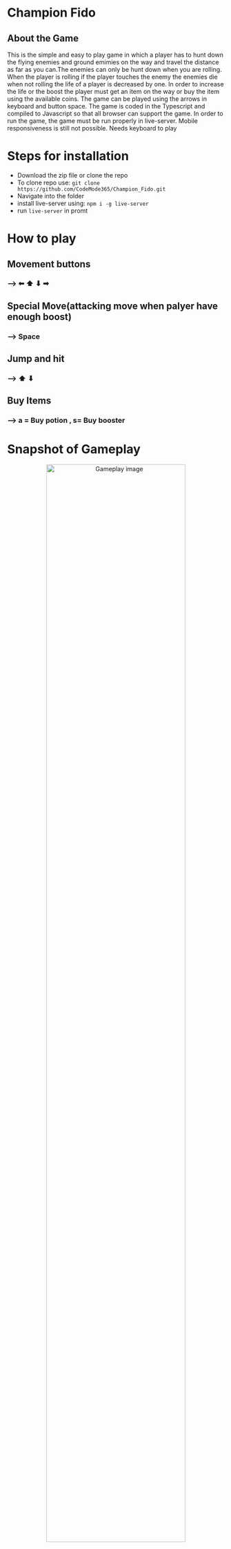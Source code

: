 # Champion Fido

## About the Game
<p>This is the simple and easy to play game in which a player has to hunt down the flying enemies and ground emimies on the way and travel the distance as far as you can.The enemies can only be hunt down when you are rolling. When the player is rolling if the player touches the enemy the enemies die when not rolling the life of a player is decreased by one. In order to increase the life or the boost the player must get an item on the way or buy the item using the available coins. The game can be played using the arrows in keyboard and button space. The game is coded in the Typescript and compiled to Javascript so that all browser can support 
  the game. In order to run the game, the game must be run properly in live-server. Mobile responsiveness is still not possible. Needs keyboard to play</p>

# Steps for installation 
<ul>
<li>Download the zip file or clone the repo</li>
<li>To clone repo use: <code>git clone https://github.com/CodeMode365/Champion_Fido.git</code></li>
<li>Navigate into the folder</li>
  <li>install live-server using: <code>npm i -g live-server</code></li>
<li> run <code>live-server</code> in promt</li>
</ul>

# How to play
 ## Movement buttons
### --> ⬅ ⬆ ⬇ ➡  
## Special Move(attacking move when palyer have enough boost)
### --> Space
## Jump and hit
### --> ⬆ ⬇
## Buy Items
### --> a = Buy potion , s= Buy booster

# Snapshot of Gameplay
<p align="center">
  <img src="https://i.postimg.cc/52NgNbv4/Screenshot-38.png" alt="Gameplay image" width="80%"/>
  </p>
  

## Collaborators are welcomed
### How to start updating codes?
<ul>
<li>Clone the repo</li>
<li>Extract and Navigate into the project folder</li>
<li>Run <code>tsc -w</code> Note:typescript must be installed in your system</li>
  <li>To install typescript: <code>npm i -g typescript</code></li>
<li>Then Edit the typescript file in /src folder</li>
<li>To view the changes run the code in live-server</li>
</ul>
